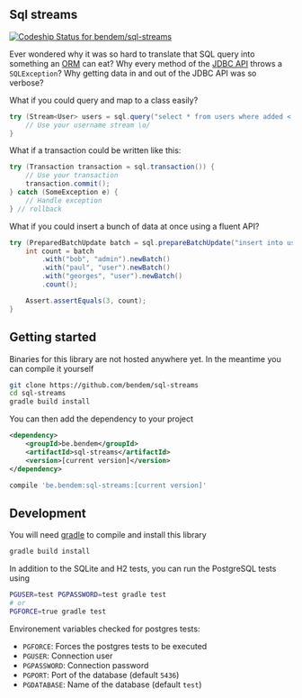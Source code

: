 ## Sql streams

[![Codeship Status for bendem/sql-streams](https://codeship.com/projects/55cad800-f141-0133-11e7-5a649d8f4ff2/status?branch=master)](https://codeship.com/projects/149357)

Ever wondered why it was so hard to translate that SQL query into something an [ORM] can eat?
Why every method of the [JDBC API] throws a `SQLException`?
Why getting data in and out of the JDBC API was so verbose?

What if you could query and map to a class easily?

```java
try (Stream<User> users = sql.query("select * from users where added < current_date", rs -> rs.getString("username"))) {
    // Use your username stream \o/
}
```

What if a transaction could be written like this:

```java
try (Transaction transaction = sql.transaction()) {
    // Use your transaction
    transaction.commit();
} catch (SomeException e) {
    // Handle exception
} // rollback
```

What if you could insert a bunch of data at once using a fluent API?

```java
try (PreparedBatchUpdate batch = sql.prepareBatchUpdate("insert into users (name, status) values(?, ?)")) {
    int count = batch
        .with("bob", "admin").newBatch()
        .with("paul", "user").newBatch()
        .with("georges", "user").newBatch()
        .count();

    Assert.assertEquals(3, count);
}
```

## Getting started

Binaries for this library are not hosted anywhere yet. In the meantime you can compile it yourself
```sh
git clone https://github.com/bendem/sql-streams
cd sql-streams
gradle build install
```

You can then add the dependency to your project
```xml
<dependency>
    <groupId>be.bendem</groupId>
    <artifactId>sql-streams</artifactId>
    <version>[current version]</version>
</dependency>
```
```groovy
compile 'be.bendem:sql-streams:[current version]'
```

## Development

You will need [gradle] to compile and install this library
```sh
gradle build install
```

In addition to the SQLite and H2 tests, you can run the PostgreSQL tests using
```sh
PGUSER=test PGPASSWORD=test gradle test
# or
PGFORCE=true gradle test
```

Environement variables checked for postgres tests:
+ `PGFORCE`: Forces the postgres tests to be executed
+ `PGUSER`: Connection user
+ `PGPASSWORD`: Connection password
+ `PGPORT`: Port of the database (default `5436`)
+ `PGDATABASE`: Name of the database (default `test`)

[ORM]: http://www.oracle.com/technetwork/java/javaee/tech/persistence-jsp-140049.html
[JDBC API]: https://docs.oracle.com/javase/8/docs/technotes/guides/jdbc/
[gradle]: https://gradle.org/gradle-download/
